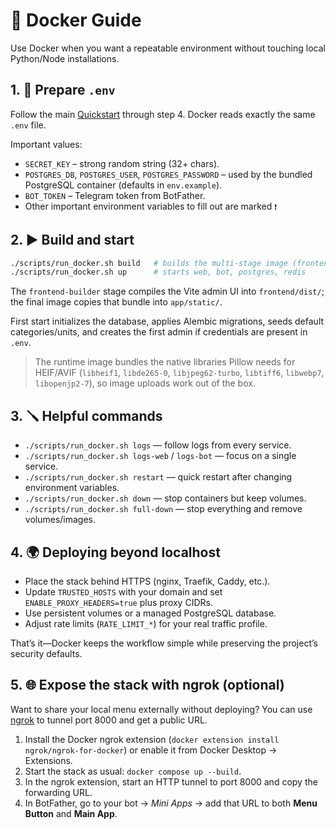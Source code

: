 # 🐳 Docker Guide

Use Docker when you want a repeatable environment without touching local Python/Node installations.

## 1. 🔧 Prepare `.env`

Follow the main [Quickstart](QUICKSTART.md) through step 4. Docker reads exactly the same `.env` file.

Important values:

- `SECRET_KEY` – strong random string (32+ chars).
- `POSTGRES_DB`, `POSTGRES_USER`, `POSTGRES_PASSWORD` – used by the bundled PostgreSQL container (defaults in `env.example`).
- `BOT_TOKEN` – Telegram token from BotFather.
- Other important environment variables to fill out are marked `❗️`

## 2. ▶️ Build and start

```bash
./scripts/run_docker.sh build   # builds the multi-stage image (frontend + backend)
./scripts/run_docker.sh up      # starts web, bot, postgres, redis
```

The `frontend-builder` stage compiles the Vite admin UI into `frontend/dist/`; the final image copies that bundle into `app/static/`.

First start initializes the database, applies Alembic migrations, seeds default categories/units, and creates the first admin if credentials are present in `.env`.

> The runtime image bundles the native libraries Pillow needs for HEIF/AVIF (`libheif1`, `libde265-0`, `libjpeg62-turbo`, `libtiff6`, `libwebp7`, `libopenjp2-7`), so image uploads work out of the box.

## 3. 🪛 Helpful commands

- `./scripts/run_docker.sh logs` — follow logs from every service.
- `./scripts/run_docker.sh logs-web` / `logs-bot` — focus on a single service.
- `./scripts/run_docker.sh restart` — quick restart after changing environment variables.
- `./scripts/run_docker.sh down` — stop containers but keep volumes.
- `./scripts/run_docker.sh full-down` — stop everything and remove volumes/images.

## 4. 🌍 Deploying beyond localhost

- Place the stack behind HTTPS (nginx, Traefik, Caddy, etc.).
- Update `TRUSTED_HOSTS` with your domain and set `ENABLE_PROXY_HEADERS=true` plus proxy CIDRs.
- Use persistent volumes or a managed PostgreSQL database.
- Adjust rate limits (`RATE_LIMIT_*`) for your real traffic profile.

That’s it—Docker keeps the workflow simple while preserving the project’s security defaults.

## 5. 🌐 Expose the stack with ngrok (optional)

Want to share your local menu externally without deploying? You can use [ngrok](https://ngrok.com/) to tunnel port 8000 and get a public URL.

1. Install the Docker ngrok extension (`docker extension install ngrok/ngrok-for-docker`) or enable it from Docker Desktop → Extensions.
2. Start the stack as usual: `docker compose up --build`.
3. In the ngrok extension, start an HTTP tunnel to port 8000 and copy the forwarding URL.
4. In BotFather, go to your bot → *Mini Apps* → add that URL to both **Menu Button** and **Main App**.
